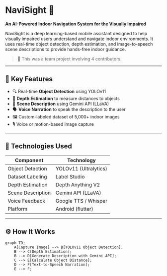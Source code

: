 # NaviSight 🧭

**An AI-Powered Indoor Navigation System for the Visually Impaired**

NaviSight is a deep learning-based mobile assistant designed to help visually impaired users understand and navigate indoor environments. It uses real-time object detection, depth estimation, and image-to-speech scene descriptions to provide hands-free indoor guidance.

> 🚀 This was a team project involving 4 contributors.  


---

## 🧠 Key Features

- 🔍 Real-time **Object Detection** using YOLOv11
- 📏 **Depth Estimation** to measure distances to objects
- 🧠 **Scene Description** using Gemini API (LLaVA)
- 🗣️ **Voice Narration** to speak the description to the user
- 🖼️ Custom-labeled dataset of 5,000+ indoor images
- 🎙️ Voice or motion-based image capture

---

## 🔨 Technologies Used

| Component            | Technology                |
|----------------------|---------------------------|
| Object Detection     | YOLOv11 (Ultralytics)     |
| Dataset Labeling     | Label Studio              |
| Depth Estimation     | Depth Anything V2         |
| Scene Description    | Gemini API (LLaVA)        |
| Voice Feedback       | Google TTS / Whisper      |
| Platform             | Android (flutter)     |

---

## ⚙️ How It Works

```mermaid
graph TD;
    A[Capture Image] --> B[YOLOv11 Object Detection];
    B --> C[Depth Estimation];
    B --> D[Generate Description with Gemini API];
    C --> E[Calculate Object Distance];
    D --> F[Text-to-Speech Narration];
    E --> F;
